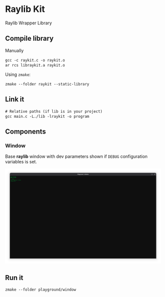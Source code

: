 # Raylib Kit

Raylib Wrapper Library

## Compile library

Manually

```shell
gcc -c raykit.c -o raykit.o
ar rcs libraykit.a raykit.o
```

Using `zmake`:

```shell
zmake --folder raykit --static-library
```

## Link it

```shell
# Relative paths (if lib is in your project)
gcc main.c -L./lib -lraykit -o program
```

## Components

### Window

Base **raylib** window with dev parameters shown if `DEBUG` configuration variables is set.

![raylib window](window.png)

## Run it

```shell
zmake --folder playground/window
```
